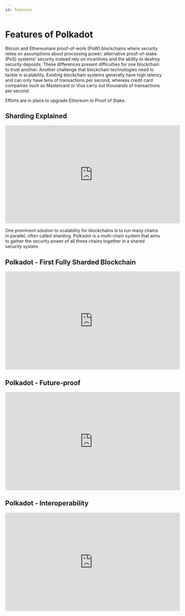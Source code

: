 ```yaml
---
id: features
---
```


# Features of Polkadot

Bitcoin and Ethereumare proof-of-work (PoW) blockchains where security relies on assumptions about
processing power; alternative proof-of-stake (PoS) systems' security instead rely on incentives and
the ability to destroy security deposits. These differences present difficulties for one blockchain
to trust another. Another challenge that blockchain technologies need to tackle is scalability.
Existing blockchain systems generally have high latency and can only have tens of transactions per
second, whereas credit card companies such as Mastercard or Visa carry out thousands of transactions
per second.

Efforts are in place to upgrade Ethereum to Proof of Stake.

## Sharding Explained

<iframe width="560" height="315" src="https://www.youtube.com/embed/22cpsimjhRA" title="YouTube video player" frameborder="0" allow="accelerometer; autoplay; clipboard-write; encrypted-media; gyroscope; picture-in-picture" allowfullscreen></iframe>

One prominent solution to scalability for blockchains is to run many chains in parallel, often
called sharding. Polkadot is a multi-chain system that aims to gather the security power of all
these chains together in a shared security system.

## Polkadot - First Fully Sharded Blockchain

<iframe width="560" height="315" src="https://www.youtube.com/embed/VCIORvODcUY" title="YouTube video player" frameborder="0" allow="accelerometer; autoplay; clipboard-write; encrypted-media; gyroscope; picture-in-picture" allowfullscreen></iframe>

## Polkadot - Future-proof

<iframe width="560" height="315" src="https://www.youtube.com/embed/qRmMtbjNZiY" title="YouTube video player" frameborder="0" allow="accelerometer; autoplay; clipboard-write; encrypted-media; gyroscope; picture-in-picture" allowfullscreen></iframe>

## Polkadot - Interoperability

<iframe width="560" height="315" src="https://www.youtube.com/embed/bV6l1R0Wvv8" title="YouTube video player" frameborder="0" allow="accelerometer; autoplay; clipboard-write; encrypted-media; gyroscope; picture-in-picture" allowfullscreen></iframe>
